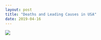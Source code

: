 ```yaml
---
layout: post
title: "Deaths and Leading Causes in USA"
date: 2019-04-16
---
```


<div class='tableauPlaceholder' id='viz1555440714235' style='position: relative'>
  <noscript>
     <a href='#'><img alt=' ' src='https:&#47;&#47;public.tableau.com&#47;static&#47;images&#47;Le&#47;Leading_causes_of_death&#47;Dashboard1&#47;1_rss.png' style='border: none' />
     </a>
   </noscript>
   <object class='tableauViz'  style='display:none;'>
      <param name='host_url' value='https%3A%2F%2Fpublic.tableau.com%2F' />
      <param name='embed_code_version' value='3' /> <param name='site_root' value='' />
      <param name='name' value='Leading_causes_of_death&#47;Dashboard1' />
      <param name='tabs' value='no' /><param name='toolbar' value='yes' />
      <param name='static_image' value='https:&#47;&#47;public.tableau.com&#47;static&#47;images&#47;Le&#47;Leading_causes_of_death&#47;Dashboard1&#47;1.png' />
      <param name='animate_transition' value='yes' />
      <param name='display_static_image' value='yes' />
      <param name='display_spinner' value='yes' />
      <param name='display_overlay' value='yes' />
      <param name='display_count' value='yes' /></object>
</div>
<script type='text/javascript'> 
    var divElement = document.getElementById('viz1555440714235');  var vizElement = divElement.getElementsByTagName('object')[0];                   
    if ( divElement.offsetWidth > 800 ) { vizElement.style.width='1300px';vizElement.style.height='1027px';} else if ( divElement.offsetWidth > 500 ) { vizElement.style.width='1300px';vizElement.style.height='1027px';}
    else { vizElement.style.width='100%';vizElement.style.height='1677px';}                   var scriptElement = document.createElement('script');                    
    scriptElement.src = 'https://public.tableau.com/javascripts/api/viz_v1.js';                    
    vizElement.parentNode.insertBefore(scriptElement, vizElement);                
</script>
